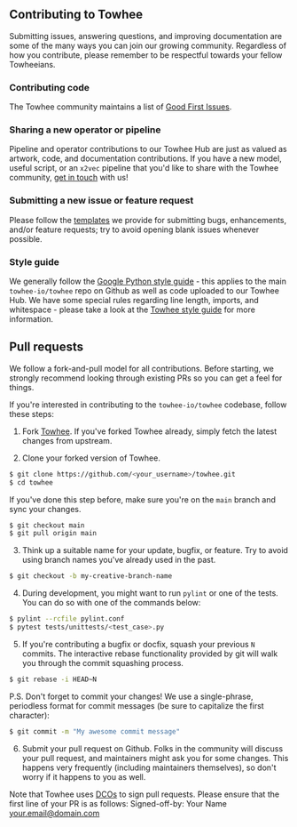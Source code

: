 ## Contributing to Towhee

Submitting issues, answering questions, and improving documentation are some of the many ways you can join our growing community. Regardless of how you contribute, please remember to be respectful towards your fellow Towheeians.

### Contributing code

The Towhee community maintains a list of [Good First Issues](https://github.com/towhee-io/towhee/contribute).

### Sharing a new operator or pipeline

Pipeline and operator contributions to our Towhee Hub are just as valued as artwork, code, and documentation contributions. If you have a new model, useful script, or an `x2vec` pipeline that you'd like to share with the Towhee community, [get in touch](mailto:towhee-team@zilliz.com) with us!

### Submitting a new issue or feature request

Please follow the [templates](https://github.com/towhee-io/towhee/issues/new/choose) we provide for submitting bugs, enhancements, and/or feature requests; try to avoid opening blank issues whenever possible.

### Style guide

We generally follow the [Google Python style guide](https://google.github.io/styleguide/pyguide.html) - this applies to the main `towhee-io/towhee` repo on Github as well as code uploaded to our Towhee Hub. We have some special rules regarding line length, imports, and whitespace - please take a look at the [Towhee style guide](https://github.com/towhee-io/towhee/blob/main/STYLE_GUIDE.md) for more information.

## Pull requests

We follow a fork-and-pull model for all contributions. Before starting, we strongly recommend looking through existing PRs so you can get a feel for things.

If you're interested in contributing to the `towhee-io/towhee` codebase, follow these steps:

1. Fork [Towhee](https://github.com/towhee-io/towhee). If you've forked Towhee already, simply fetch the latest changes from upstream.

2. Clone your forked version of Towhee.

  ```bash
  $ git clone https://github.com/<your_username>/towhee.git
  $ cd towhee
  ```

  If you've done this step before, make sure you're on the `main` branch and sync your changes.

  ```bash
  $ git checkout main
  $ git pull origin main
  ```

3. Think up a suitable name for your update, bugfix, or feature. Try to avoid using branch names you've already used in the past.

  ```bash
  $ git checkout -b my-creative-branch-name
  ```

4. During development, you might want to run `pylint` or one of the tests. You can do so with one of the commands below:

  ```bash
  $ pylint --rcfile pylint.conf
  $ pytest tests/unittests/<test_case>.py
  ```

5. If you're contributing a bugfix or docfix, squash your previous `N` commits. The interactive rebase functionality provided by git will walk you through the commit squashing process.

  ```bash
  $ git rebase -i HEAD~N
  ```

  P.S. Don't forget to commit your changes! We use a single-phrase, periodless format for commit messages (be sure to capitalize the first character):

  ```bash
  $ git commit -m "My awesome commit message"
  ```

6. Submit your pull request on Github. Folks in the community will discuss your pull request, and maintainers might ask you for some changes. This happens very frequently (including maintainers themselves), so don't worry if it happens to you as well.

  Note that Towhee uses [DCOs](https://developercertificate.org/) to sign pull requests. Please ensure that the first line of your PR is as follows:
  Signed-off-by: Your Name your.email@domain.com
